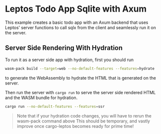 # Leptos Todo App Sqlite with Axum

This example creates a basic todo app with an Axum backend that uses Leptos' server functions to call sqlx from the client and seamlessly run it on the server.

## Server Side Rendering With Hydration

To run it as a server side app with hydration, first you should run

```bash
wasm-pack build --target=web --no-default-features --features=hydrate
```

to generate the WebAssembly to hydrate the HTML that is generated on the server.

Then run the server with `cargo run` to serve the server side rendered HTML and the WASM bundle for hydration.

```bash
cargo run --no-default-features --features=ssr
```

> Note that if your hydration code changes, you will have to rerun the wasm-pack command above
> This should be temporary, and vastly improve once cargo-leptos becomes ready for prime time!
